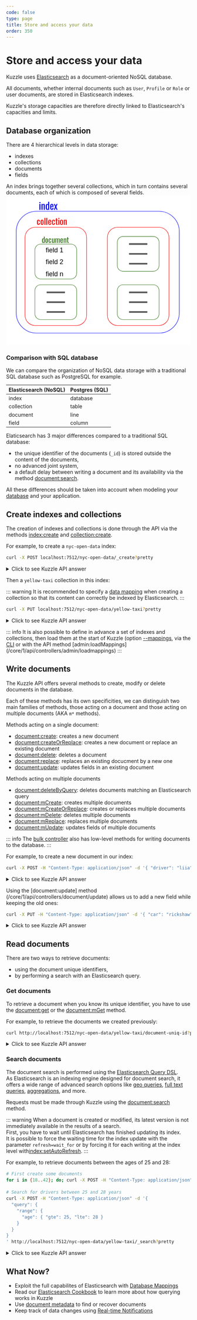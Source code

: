 ```yaml
---
code: false
type: page
title: Store and access your data
order: 350
---
```


# Store and access your data

Kuzzle uses [Elasticsearch](https://www.elastic.co/products/elasticsearch) as a document-oriented NoSQL database.  

All documents, whether internal documents such as `User`, `Profile` or `Role` or user documents, are stored in Elasticsearch indexes.  

Kuzzle's storage capacities are therefore directly linked to Elasticsearch's capacities and limits.  

## Database organization

There are 4 hierarchical levels in data storage: 
  - indexes
  - collections
  - documents
  - fields

An index brings together several collections, which in turn contains several documents, each of which is composed of several fields.  
![database organization](./database-organization.png)

### Comparison with SQL database

We can compare the organization of NoSQL data storage with a traditional SQL database such as PostgreSQL for example.

| Elasticsearch (NoSQL) | Postgres (SQL) |
| --------------------- | -------------- | 
| index | database | 
| collection | table |
| document | line |
| field | column |

Elaticsearch has 3 major differences compared to a traditional SQL database:
  - the unique identifier of the documents (`_id`) is stored outside the content of the documents,
  - no advanced joint system,
  - a default delay between writing a document and its availability via the method [document:search](/core/1/api/controllers/document/search).

All these differences should be taken into account when modeling your [database](/core/1/guides/essentials/database-mappings) and your application.  

## Create indexes and collections

The creation of indexes and collections is done through the API via the methods [index:create](/core/1/api/controllers/index/create) and [collection:create](/core/1/api/controllers/collection/create).  

For example, to create a `nyc-open-data` index:

```bash
curl -X POST localhost:7512/nyc-open-data/_create?pretty
```

<details><summary>Click to see Kuzzle API answer</summary>
<pre>
{
  "requestId": "e9ab8d1a-ea1a-4fdd-ad50-07c82245d88c",
  "status": 200,
  "error": null,
  "controller": "index",
  "action": "create",
  "collection": null,
  "index": "nyc-open-data",
  "volatile": null,
  "result": {
    "acknowledged": true,
    "shards_acknowledged": true,
    "index": "nyc-open-data"
  }
}
</pre>
</details>

Then a `yellow-taxi` collection in this index:

::: warning
It is recommended to specify a [data mapping](/core/1/guides/essentials/database-mappings) when creating a collection so that its content can correctly be indexed by Elasticsearch.
:::

```bash
curl -X PUT localhost:7512/nyc-open-data/yellow-taxi?pretty
```

<details><summary>Click to see Kuzzle API answer</summary>
<pre>
{
  "requestId": "1d5b7afe-9d81-4c0e-92bc-aa57b24c35eb",
  "status": 200,
  "error": null,
  "controller": "collection",
  "action": "create",
  "collection": "yellow-taxi",
  "index": "nyc-open-data",
  "volatile": null,
  "result": {
    "acknowledged": true
  }
}
</pre>
</details>

::: info
It is also possible to define in advance a set of indexes and collections, then load them at the start of Kuzzle (option [--mappings]((/core/1/guides/essentials/cli/#start)), via the [CLI](/core/1/guides/essentials/cli/#loadMappings) or with the API method [admin:loadMappings] (/core/1/api/controllers/admin/loadmappings)
:::

## Write documents

The Kuzzle API offers several methods to create, modify or delete documents in the database.  

Each of these methods has its own specificities, we can distinguish two main families of methods, those acting on a document and those acting on multiple documents (AKA `m*` methods).

Methods acting on a single document:
  - [document:create](/core/1/api/controllers/document/create): creates a new document
  - [document:createOrReplace](/core/1/api/controllers/document/create): creates a new document or replace an existing document
  - [document:delete](/core/1/api/controllers/document/delete): deletes a document
  - [document:replace](/core/1/api/controllers/document/replace): replaces an existing docucment by a new one
  - [document:update](/core/1/api/controllers/document/update): updates fields in an existing document

Methods acting on multiple documents
  - [document:deleteByQuery](/core/1/api/controllers/document/delete-by-query): deletes documents matching an Elasticsearch query
  - [document:mCreate](/core/1/api/controllers/document/m-create): creates multiple documents
  - [document:mCreateOrReplace](/core/1/api/controllers/document/m-create-or-replace): creates or replaces multiple documents
  - [document:mDelete](/core/1/api/controllers/document/m-delete): deletes multiple documents
  - [document:mReplace](/core/1/api/controllers/document/m-replace): replaces multiple documents
  - [document:mUpdate](/core/1/api/controllers/document/m-update): updates fields of multiple documents

::: info 
The [bulk controller](/core/1/api/controllers/bulk) also has low-level methods for writing documents to the database.
:::

For example, to create a new document in our index:

```bash
curl -X POST -H "Content-Type: application/json" -d '{ "driver": "liia", "arriveAt": "2019-07-26"  }' http://localhost:7512/nyc-open-data/yellow-taxi/document-uniq-id/_create?pretty
```

<details><summary>Click to see Kuzzle API answer</summary>
<pre>
{
  "requestId": "e146e2a5-ff5b-4b6f-a603-8cde43f353fe",
  "status": 200,
  "error": null,
  "controller": "document",
  "action": "create",
  "collection": "yellow-taxi",
  "index": "nyc-open-data",
  "volatile": null,
  "result": {
    "_index": "nyc-open-data",
    "_type": "yellow-taxi",
    "_id": "document-uniq-id", // Document ID
    "_version": 1,
    "result": "created",
    "created": true,
    "_source": {                   // Document body
      "driver": "liia",
      "arriveAt": "2019-07-26",
      "_kuzzle_info": {            // Kuzzle metadata
        "author": "-1",
        "createdAt": 1561443009768,
        "updatedAt": null,
        "updater": null,
        "active": true,
        "deletedAt": null
      }
    }
  }
}
</pre>
</details>

Using the [document:update] method (/core/1/api/controllers/document/update) allows us to add a new field while keeping the old ones:

```bash
curl -X PUT -H "Content-Type: application/json" -d '{ "car": "rickshaw"  }' http://localhost:7512/nyc-open-data/yellow-taxi/document-uniq-id/_update?pretty
```

<details><summary>Click to see Kuzzle API answer</summary>
<pre>
{
  "requestId": "1be6c9e6-2626-4f85-ad64-d1cc248c7bee",
  "status": 200,
  "error": null,
  "controller": "document",
  "action": "update",
  "collection": "yellow-taxi",
  "index": "nyc-open-data",
  "volatile": null,
  "result": {
    "_index": "nyc-open-data",
    "_type": "yellow-taxi",
    "_id": "document-uniq-id",
    "_version": 2,
    "result": "updated"
  }
}
</pre>
</details>

## Read documents

There are two ways to retrieve documents:
  - using the document unique identifiers,
  - by performing a search with an Elasticsearch query.

### Get documents

To retrieve a document when you know its unique identifier, you have to use the [document:get](/core/1/api/controllers/document/get) or the [document:mGet](/core/1/api/controllers/document/m-get) method.

For example, to retrieve the documents we created previously:

```bash
curl http://localhost:7512/nyc-open-data/yellow-taxi/document-uniq-id?pretty
```

<details><summary>Click to see Kuzzle API answer</summary>
<pre>
{
  "requestId": "62af64c8-5dc6-48c1-942b-2604bf97686e",
  "status": 200,
  "error": null,
  "controller": "document",
  "action": "get",
  "collection": "yellow-taxi",
  "index": "nyc-open-data",
  "volatile": null,
  "result": {
    "_index": "nyc-open-data",
    "_type": "yellow-taxi",
    "_id": "document-uniq-id",
    "_version": 2,
    "found": true,
    "_source": {
      "driver": "liia",
      "arriveAt": "2019-07-26",
      "_kuzzle_info": {
        "author": "-1",
        "createdAt": 1561443222474,
        "updatedAt": 1561443279526,
        "updater": "-1",
        "active": true,
        "deletedAt": null
      },
      "car": "rickshaw"
    }
  }
}
</pre>
</details>

### Search documents

The document search is performed using the [Elasticsearch Query DSL](https://www.elastic.co/guide/en/elasticsearch/reference/5.6/query-dsl.html).  
As Elasticsearch is an indexing engine designed for document search, it offers a wide range of advanced search options like [geo queries](https://www.elastic.co/guide/en/elasticsearch/reference/5.6/geo-queries.html), [full text queries](https://www.elastic.co/guide/en/elasticsearch/reference/5.6/full-text-queries.html), [aggregations](https://www.elastic.co/guide/en/elasticsearch/reference/5.6/search-aggregations.html), and more.  

Requests must be made through Kuzzle using the [document:search](/core/1/api/controllers/document/search) method.

::: warning
When a document is created or modified, its latest version is not immediately available in the results of a search.  
First, you have to wait until Elasticsearch has finished updating its index.  
It is possible to force the waiting time for the index update with the parameter `refresh=wait_for` or by forcing it for each writing at the index level with[index:setAutoRefresh](/core/1/api/controllers/index/set-auto-refresh).
::: 

For example, to retrieve documents between the ages of 25 and 28:

```bash
# First create some documents
for i in {18..42}; do; curl -X POST -H "Content-Type: application/json" -d "{ \"driver\": \"driver-$i\", \"age\": $i  }" http://localhost:7512/nyc-open-data/yellow-taxi/_create &; sleep 0.05; done

# Search for drivers between 25 and 28 years
curl -X POST -H "Content-Type: application/json" -d '{ 
  "query": { 
    "range": { 
      "age": { "gte": 25, "lte": 28 } 
    } 
  }  
}
' http://localhost:7512/nyc-open-data/yellow-taxi/_search?pretty

```

<details><summary>Click to see Kuzzle API answer</summary>
<pre>
{
  "requestId": "836768a4-0b46-447a-b4c5-8932101f24de",
  "status": 200,
  "error": null,
  "controller": "document",
  "action": "search",
  "collection": "yellow-taxi",
  "index": "nyc-open-data",
  "volatile": null,
  "result": {
    "took": 12,
    "timed_out": false,
    "hits": [
      {
        "_index": "nyc-open-data",
        "_type": "yellow-taxi",
        "_id": "AWuNXWff6MDMyQmSeEuT",
        "_score": 1,
        "_source": {
          "driver": "driver-27",
          "age": 27,
          "_kuzzle_info": {
            "author": "-1",
            "createdAt": 1561444837342,
            "updatedAt": null,
            "updater": null,
            "active": true,
            "deletedAt": null
          }
        }
      },
      {
        "_index": "nyc-open-data",
        "_type": "yellow-taxi",
        "_id": "AWuNXWd46MDMyQmSeEuR",
        "_score": 1,
        "_source": {
          "driver": "driver-25",
          "age": 25,
          "_kuzzle_info": {
            "author": "-1",
            "createdAt": 1561444837239,
            "updatedAt": null,
            "updater": null,
            "active": true,
            "deletedAt": null
          }
        }
      },
      {
        "_index": "nyc-open-data",
        "_type": "yellow-taxi",
        "_id": "AWuNXWgQ6MDMyQmSeEuU",
        "_score": 1,
        "_source": {
          "driver": "driver-28",
          "age": 28,
          "_kuzzle_info": {
            "author": "-1",
            "createdAt": 1561444837391,
            "updatedAt": null,
            "updater": null,
            "active": true,
            "deletedAt": null
          }
        }
      },
      {
        "_index": "nyc-open-data",
        "_type": "yellow-taxi",
        "_id": "AWuNXWer6MDMyQmSeEuS",
        "_score": 1,
        "_source": {
          "driver": "driver-26",
          "age": 26,
          "_kuzzle_info": {
            "author": "-1",
            "createdAt": 1561444837290,
            "updatedAt": null,
            "updater": null,
            "active": true,
            "deletedAt": null
          }
        }
      }
    ],
    "total": 4,
    "max_score": 1
  }
}
</pre>
</details>

## What Now?

- Exploit the full capabilites of Elasticsearch with [Database Mappings](/core/1/guides/essentials/database-mappings)
- Read our [Elasticsearch Cookbook](/core/1/guides/cookbooks/elasticsearch) to learn more about how querying works in Kuzzle
- Use [document metadata](/core/1/guides/essentials/document-metadata/) to find or recover documents
- Keep track of data changes using [Real-time Notifications](/core/1/guides/essentials/real-time/)
